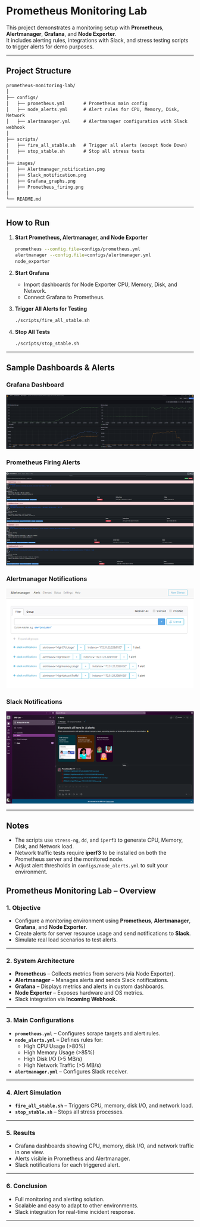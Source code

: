 # Prometheus Monitoring Lab

This project demonstrates a monitoring setup with **Prometheus**, **Alertmanager**, **Grafana**, and **Node Exporter**.  
It includes alerting rules, integrations with Slack, and stress testing scripts to trigger alerts for demo purposes.

---

## Project Structure

```
prometheus-monitoring-lab/
│
├── configs/
│   ├── prometheus.yml       # Prometheus main config
│   ├── node_alerts.yml      # Alert rules for CPU, Memory, Disk, Network
│   ├── alertmanager.yml     # Alertmanager configuration with Slack webhook
│
├── scripts/
│   ├── fire_all_stable.sh   # Trigger all alerts (except Node Down)
│   ├── stop_stable.sh       # Stop all stress tests
│
├── images/
│   ├── Alertmanager_notification.png
│   ├── Slack_notification.png
│   ├── Grafana_graphs.png
│   ├── Prometheus_firing.png
│
└── README.md
```

---

## How to Run

1. **Start Prometheus, Alertmanager, and Node Exporter**
   ```bash
   prometheus --config.file=configs/prometheus.yml
   alertmanager --config.file=configs/alertmanager.yml
   node_exporter
   ```

2. **Start Grafana**
   - Import dashboards for Node Exporter CPU, Memory, Disk, and Network.
   - Connect Grafana to Prometheus.

3. **Trigger All Alerts for Testing**
   ```bash
   ./scripts/fire_all_stable.sh
   ```

4. **Stop All Tests**
   ```bash
   ./scripts/stop_stable.sh
   ```

---

## Sample Dashboards & Alerts

### Grafana Dashboard
![Grafana Graphs](images/Grafana_graphs.png)

### Prometheus Firing Alerts
![Prometheus Firing](images/Prometheus_firing.png)

### Alertmanager Notifications
![Alertmanager Notification](images/Alertmanager_notification.png)

### Slack Notifications
![Slack Notification](images/Slack_notification.png)

---

## Notes
- The scripts use `stress-ng`, `dd`, and `iperf3` to generate CPU, Memory, Disk, and Network load.
- Network traffic tests require **iperf3** to be installed on both the Prometheus server and the monitored node.
- Adjust alert thresholds in `configs/node_alerts.yml` to suit your environment.

## Prometheus Monitoring Lab – Overview

### 1. Objective
- Configure a monitoring environment using **Prometheus**, **Alertmanager**, **Grafana**, and **Node Exporter**.
- Create alerts for server resource usage and send notifications to **Slack**.
- Simulate real load scenarios to test alerts.

---

### 2. System Architecture
- **Prometheus** – Collects metrics from servers (via Node Exporter).
- **Alertmanager** – Manages alerts and sends Slack notifications.
- **Grafana** – Displays metrics and alerts in custom dashboards.
- **Node Exporter** – Exposes hardware and OS metrics.
- Slack integration via **Incoming Webhook**.

---

### 3. Main Configurations
- **`prometheus.yml`** – Configures scrape targets and alert rules.
- **`node_alerts.yml`** – Defines rules for:
  - High CPU Usage (>80%)
  - High Memory Usage (>85%)
  - High Disk I/O (>5 MB/s)
  - High Network Traffic (>5 MB/s)
- **`alertmanager.yml`** – Configures Slack receiver.

---

### 4. Alert Simulation
- **`fire_all_stable.sh`** – Triggers CPU, memory, disk I/O, and network load.
- **`stop_stable.sh`** – Stops all stress processes.

---

### 5. Results
- Grafana dashboards showing CPU, memory, disk I/O, and network traffic in one view.
- Alerts visible in Prometheus and Alertmanager.
- Slack notifications for each triggered alert.

---

### 6. Conclusion
- Full monitoring and alerting solution.
- Scalable and easy to adapt to other environments.
- Slack integration for real-time incident response.

---
